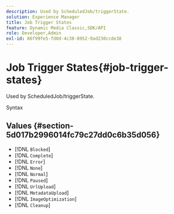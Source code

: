 ```yaml
---
description: Used by ScheduledJob/triggerState.
solution: Experience Manager
title: Job Trigger States
feature: Dynamic Media Classic,SDK/API
role: Developer,Admin
exl-id: 86f99fe5-fd0d-4c38-8952-9ad230ccde38
---
```

# Job Trigger States{#job-trigger-states}

Used by ScheduledJob/triggerState.

 Syntax 

## Values {#section-5d017b2996014fc79c27dd0c6b35d056}

* [!DNL `Blocked`] 
* [!DNL `Complete`] 
* [!DNL `Error`] 
* [!DNL `None`] 
* [!DNL `Normal`] 
* [!DNL `Paused`] 
* [!DNL `UrlUpload`] 
* [!DNL `MetadataUpload`] 
* [!DNL `ImageOptimization`] 
* [!DNL `Cleanup`]
